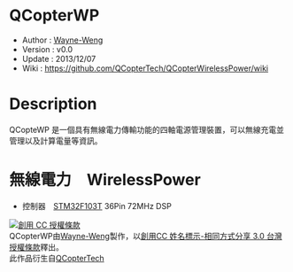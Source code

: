 ﻿QCopterWP
========
* Author      : [Wayne-Weng](https://github.com/Wayne-Weng)
* Version     : v0.0
* Update      : 2013/12/07
* Wiki        : https://github.com/QCopterTech/QCopterWirelessPower/wiki

Description
========
QCopteWP 是一個具有無線電力傳輸功能的四軸電源管理裝置，可以無線充電並管理以及計算電量等資訊。

無線電力　WirelessPower
========
* 控制器　[STM32F103T](http://www.st.com/web/catalog/mmc/FM141/SC1169/SS1031/LN1565/PF189786) 36Pin 72MHz DSP
  
  
<a rel="license" href="http://creativecommons.org/licenses/by-sa/3.0/tw/deed.zh_TW"><img alt="創用 CC 授權條款" style="border-width:0" src="http://i.creativecommons.org/l/by-sa/3.0/tw/88x31.png" /></a><br /><span xmlns:dct="http://purl.org/dc/terms/" property="dct:title">QCopterWP</span>由<a xmlns:cc="http://creativecommons.org/ns#" href="https://github.com/Wayne-Weng" property="cc:attributionName" rel="cc:attributionURL">Wayne-Weng</a>製作，以<a rel="license" href="http://creativecommons.org/licenses/by-sa/3.0/tw/deed.zh_TW">創用CC 姓名標示-相同方式分享 3.0 台灣 授權條款</a>釋出。<br />此作品衍生自<a xmlns:dct="http://purl.org/dc/terms/" href="https://github.com/QCopterTech" rel="dct:source">QCopterTech</a>